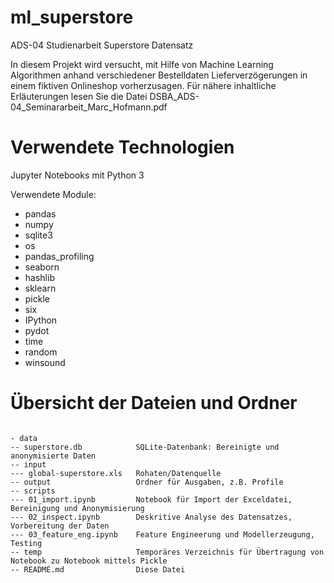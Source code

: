 # ml_superstore
ADS-04 Studienarbeit Superstore Datensatz

In diesem Projekt wird versucht, mit  Hilfe von Machine Learning Algorithmen anhand verschiedener Bestelldaten Lieferverzögerungen in einem fiktiven Onlineshop vorherzusagen.
Für nähere inhaltliche Erläuterungen lesen Sie die Datei DSBA_ADS-04_Seminararbeit_Marc_Hofmann.pdf

# Verwendete Technologien
Jupyter Notebooks mit Python 3

Verwendete Module:
* pandas
* numpy
* sqlite3 
* os
* pandas_profiling
* seaborn
* hashlib
* sklearn
* pickle
* six
* IPython
* pydot
* time
* random
* winsound

# Übersicht der Dateien und Ordner

<pre><code>
- data
-- superstore.db            SQLite-Datenbank: Bereinigte und anonymisierte Daten 
-- input
--- global-superstore.xls   Rohaten/Datenquelle
-- output                   Ordner für Ausgaben, z.B. Profile
-- scripts          
--- 01_import.ipynb         Notebook für Import der Exceldatei, Bereinigung und Anonymisierung
--- 02_inspect.ipynb        Deskritive Analyse des Datensatzes, Vorbereitung der Daten
--- 03_feature_eng.ipynb    Feature Engineerung und Modellerzeugung, Testing
-- temp                     Temporäres Verzeichnis für Übertragung von Notebook zu Notebook mittels Pickle
-- README.md                Diese Datei
</code></pre>
